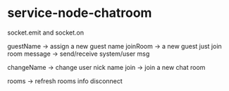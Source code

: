 # service-node-chatroom

socket.emit and socket.on

guestName -> assign a new guest name
joinRoom -> a new guest just join room
message -> send/receive system/user msg

changeName -> change user nick name
join -> join a new chat room

rooms -> refresh rooms info
disconnect
